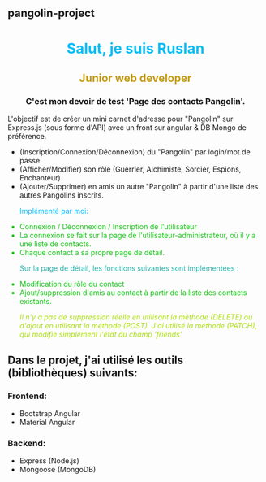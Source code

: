 ## pangolin-project

<h1 align="center" style="color: #07bdf5">Salut, je suis Ruslan</h1>
<h2 align="center" style="color: #c59b13">Junior web developer</h2>



<h3 align="center">C'est mon devoir de test 'Page des contacts Pangolin'.</h3>

 <p >L'objectif est de créer un mini carnet d'adresse pour "Pangolin" sur Express.js (sous forme d'API) avec un front sur angular &  DB Mongo de préférence.
</p>
<ul>
<li>(Inscription/Connexion/Déconnexion) du "Pangolin" par login/mot de passe</li>
<li>(Afficher/Modifier) son rôle (Guerrier, Alchimiste, Sorcier, Espions, Enchanteur)</li>
<li>(Ajouter/Supprimer) en amis un autre "Pangolin" à partir d'une liste des autres Pangolins inscrits.</li>
</ul>




<ul style="color: #13c513">
<p style="color: deepskyblue">Implémenté par moi:</p>

<li>Connexion / Déconnexion / Inscription de l'utilisateur</li>
<li>La connexion se fait sur la page de l'utilisateur-administrateur, où il y a une liste de contacts.</li>
<li>Chaque contact a sa propre page de détail.</li>

<p style="color: lightseagreen">Sur la page de détail, les fonctions suivantes sont implémentées :</p>
<li>Modification du rôle du contact</li>
<li>Ajout/suppression d'amis au contact à partir de la liste des contacts existants.</li>

<p style="color: #aade06"><i>Il n'y a pas de suppression réelle en utilisant la méthode (DELETE) ou d'ajout en utilisant la méthode (POST).
J'ai utilisé la méthode (PATCH), qui modifie simplement l'état du champ 'friends'</i></p>
</ul>

## Dans le projet, j'ai utilisé les outils (bibliothèques) suivants:

### Frontend:
* Bootstrap Angular
* Material Angular

### Backend:
* Express (Node.js)
* Mongoose (MongoDB)






